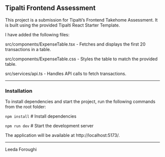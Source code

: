 ## Tipalti Frontend Assessment 

This project is a submission for Tipalti’s Frontend Takehome Assessment. It is built using the provided Tipalti React Starter Template.

I have added  the following files:

src/components/ExpenseTable.tsx - Fetches and displays the first 20 transactions in a table.

src/components/ExpenseTable.css - Styles the table to match the provided table.

src/services/api.ts - Handles API calls to fetch transactions.

---

### Installation
To install dependencies and start the project, run the following commands from the root folder:

`npm install` # Install dependencies

`npm run dev` # Start the development server

The application will be available at http://localhost:5173/.

---
Leeda Foroughi